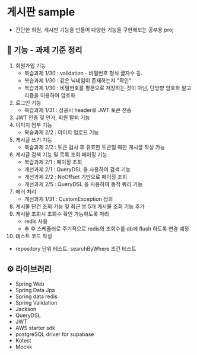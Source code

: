 # 게시판 sample
- 간단한 회원, 게시판 기능을 만들어 다양한 기능을 구현해보는 공부용 proj

## 📝 기능 - 과제 기준 정리
1. 회원가입 기능
   - 복습과제 1/30 : validation - 비밀번호 형식 글자수 등.
   - 복습과제 1/30 : 같은 닉네임이 존재하는지 "확인"
   - 복습과제 1/30 : 비밀번호를 평문으로 저장하는 것이 아닌, 단방향 암호화 알고리즘을 이용하여 암호화
2. 로그인 기능
   - 복습과제 1/31 : 성공시 header로 JWT 토큰 전송
3. JWT 인증 및 인가, 회원 탈퇴 기능
4. 이미지 첨부 기능
   - 복습과제 2/2 : 이미지 업로드 기능
5. 게시글 쓰기 기능
   - 복습과제 2/2 : 토큰 검사 후 유효한 토큰일 때만 게시글 작성 가능
6. 게시글 검색 기능 및 목록 조회 페이징 기능
   - 복습과제 2/1 : 페이징 조회
   - 개선과제 2/1 : QueryDSL 을 사용하여 검색 기능
   - 개선과제 2/2 : NoOffset 기반으로 페이징 조회
   - 개선과제 2/5 : QueryDSL 을 사용하여 동적 쿼리 기능
7. 에러 처리
   - 개선과제 1/31 : CustomException 정의
8. 게시물 단건 조회 기능 및 최근 본 5개 게시물 조회 기능 추가
9. 게시물 조회시 조회수 확인 가능하도록 처리
   - redis 사용
   - 추 후 스케쥴러로 주기적으로 redis의 조회수를 db에 flush 하도록 변경 예정
10. 테스트 코드 작성
   - repository 단위 테스트: searchByWhere 조건 테스트

## ⚙️ 라이브러리
- Spring Web
- Spring Data Jpa
- Spring data redis
- Spring Validation
- Jackson
- QueryDSL
- JWT
- AWS starter sdk
- postgreSQL driver for supabase
- Kotest
- Mockk
